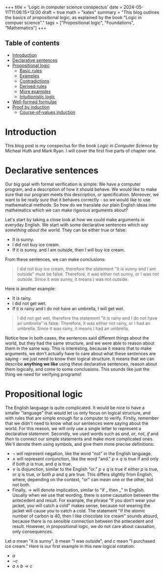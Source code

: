 +++
title = 'Logic in computer science conspectus'
date = 2024-05-11T11:06:15+13:00
draft = true
math = "katex"
summary = "This blog outlines the basics of propositional logic, as explained by the book \"Logic in compuer science\"."
tags = ["Propositional logic", "Foundations", "Mathematics"]
+++

## Table of contents

- [Introduction](#introduction)
- [Declarative sentences](#declarative-sentences)
- [Propositional logic](#propositional-logic)
  - [Basic rules]()
  - [Examples]()
  - [Contradictions]()
  - [Derived rules]()
  - [More examples]()
  - [Intuitionistic logic]()
- [Well-formed formulae]()
- [Proof by induction]()
  - [Course-of-values induction]()

# Introduction
This blog post is my conspectus for the book _Logic in Computer Science_ by Micheal Huth and Mark Ryan. I will cover the first five parts of chapter one. 

# Declarative sentences
Our big goal with formal verification is simple: We have a computer program, and a description of how it should behave. We would like to make sure that our program meets this description, or specification. Moreover, we want to be _really sure_ that it behaves correctly - so we would like to use mathematical methods. So how do we translate our plain English ideas into mathematics which we can make rigorous arguments about?

Let's start by taking a close look at how we could make arguments in everyday English. We start with some declarative sentences which _say something about the world_. They can be either true or false:
 - It is sunny.
 - I did not buy ice cream.
 - If it is sunny, and I am outside, then I will buy ice cream.

From these sentences, we can make conclusions:
> I did not buy ice cream, therefore the statement "It is sunny and I am outside" must be false. Therefore, it was either not sunny, or I was not outside. Since it _was_ sunny, it means I was not outside.

Here is another example:
- It is rainy.
- I did not get wet.
- If it is rainy and I do not have an umbrella, I will get wet.
> I did not get wet, therefore the statement "it is rainy and I do not have an umbrella" is false. Therefore, it was either not rainy, or I had an umbrella. Since it was rainy, it means I had an umbrella.

Notice how in both cases, the sentences said different things about the world, but they had the same structure, and we were able to reason about them in the same way. This is interesting, because it means that to make arguments, we don't actually have to care about what these sentences are saying - we just need to know their logical structure. It means that we can describe __anything we like__ using these declarative sentences, reason about them logically, and come to some conclusions. This sounds like just the thing we need for verifying programs!

# Propositional logic
The English language is quite complicated. It would be nice to have a smaller "language" that would let us only focus on logical structure, and with rules that are simple enough for a computer to verify. Firstly, remember that we didn't need to know what our sentences were saying about the world. For this reason, we will only use a single letter to represent a declarative statement. Secondly, we used words such as _and_, _or_, _not_, _if_ and _then_ to connect our simple statements and make more complicated ones. We'll denote them using symbols, and give them more precise definitions:

- $\lnot$ will represent negation, like the word "not" in the English language. 
- $\land$ will represent conjunction, like the word "and." $p\land q$ is true if and only if both $p$ is true, and $q$ is true. 
- $\lor$ is disjunction, similar to the English "or." $p\lor q$ is true if either $p$ is true, or $q$ is true, or both $p$ and $q$ are true. This differs slightly from English, where, depending on the context, "or" can mean one or the other, but not both. 
- Finally, $\rightarrow$ will denote implication, similar to "if \_ then \_" in English. Usually when we use that wording, there is some causation between the antecedent and result. For example, the phrase "If you don't wear your jacket, you will catch a cold" makes sense, because not wearing the jacket will cause you to catch a cold. The statement "If the atomic number of carbon is 40, then I like chocolate ice cream" sounds absurd, because there is no sensible connection between the antecedent and result. However, in propositional logic, we do not care about causation, only consequences.

Let $a$ mean "it is sunny", $b$ mean "I was outside", and $c$ mean "I purchased ice cream." Here is our first example in this new logical notation:
- $a$
- $\lnot c$
- $a\land b \rightarrow c$

